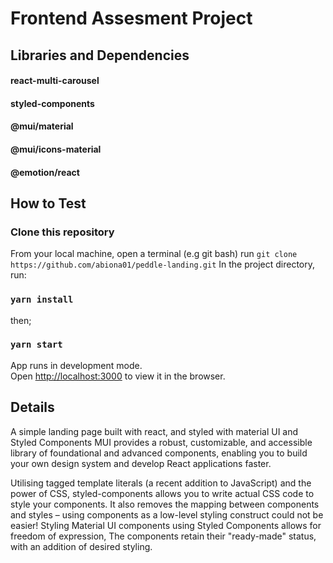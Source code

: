 # Frontend Assesment Project

## Libraries and Dependencies

#### react-multi-carousel

#### styled-components

#### @mui/material

#### @mui/icons-material

#### @emotion/react

## How to Test

### Clone this repository

From your local machine, open a terminal (e.g git bash) run `git clone https://github.com/abiona01/peddle-landing.git`
In the project directory, run:

### `yarn install`

then;

### `yarn start`

App runs in development mode.\
Open [http://localhost:3000](http://localhost:3000) to view it in the browser.

## Details

A simple landing page built with react, and styled with material UI and Styled Components
MUI provides a robust, customizable, and accessible library of foundational and advanced components, enabling you to build your own design system and develop React applications faster.

Utilising tagged template literals (a recent addition to JavaScript) and the power of CSS, styled-components allows you to write actual CSS code to style your components. It also removes the mapping between components and styles – using components as a low-level styling construct could not be easier!
Styling Material UI components using Styled Components allows for freedom of expression, The components retain their "ready-made" status, with an addition of desired styling.
